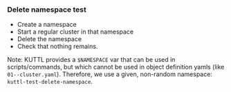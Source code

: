 ### Delete namespace test

* Create a namespace
* Start a regular cluster in that namespace
* Delete the namespace
* Check that nothing remains.

Note: KUTTL provides a `$NAMESPACE` var that can be used in scripts/commands,
but which cannot be used in object definition yamls (like `01--cluster.yaml`).
Therefore, we use a given, non-random namespace: `kuttl-test-delete-namespace`.
